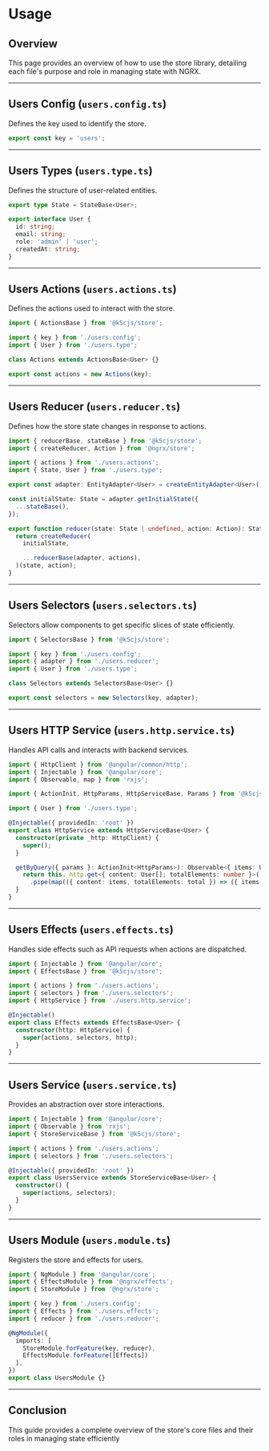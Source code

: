 # Usage

## Overview

This page provides an overview of how to use the store library, detailing each file's purpose and role in managing state with NGRX.

---

## Users Config (`users.config.ts`)

Defines the key used to identify the store.

```typescript
export const key = 'users';
```

---

## Users Types (`users.type.ts`)

Defines the structure of user-related entities.

```typescript
export type State = StateBase<User>;

export interface User {
  id: string;
  email: string;
  role: 'admin' | 'user';
  createdAt: string;
}
```

---

## Users Actions (`users.actions.ts`)

Defines the actions used to interact with the store.

```typescript
import { ActionsBase } from '@k5cjs/store';

import { key } from './users.config';
import { User } from './users.type';

class Actions extends ActionsBase<User> {}

export const actions = new Actions(key);
```

---

## Users Reducer (`users.reducer.ts`)

Defines how the store state changes in response to actions.

```typescript
import { reducerBase, stateBase } from '@k5cjs/store';
import { createReducer, Action } from '@ngrx/store';

import { actions } from './users.actions';
import { State, User } from './users.type';

export const adapter: EntityAdapter<User> = createEntityAdapter<User>();

const initialState: State = adapter.getInitialState({
  ...stateBase(),
});

export function reducer(state: State | undefined, action: Action): State {
  return createReducer(
    initialState,

    ...reducerBase(adapter, actions),
  )(state, action);
}
```

---

## Users Selectors (`users.selectors.ts`)

Selectors allow components to get specific slices of state efficiently.

```typescript
import { SelectorsBase } from '@k5cjs/store';

import { key } from './users.config';
import { adapter } from './users.reducer';
import { User } from './users.type';

class Selectors extends SelectorsBase<User> {}

export const selectors = new Selectors(key, adapter);
```

---

## Users HTTP Service (`users.http.service.ts`)

Handles API calls and interacts with backend services.

```typescript
import { HttpClient } from '@angular/common/http';
import { Injectable } from '@angular/core';
import { Observable, map } from 'rxjs';

import { ActionInit, HttpParams, HttpServiceBase, Params } from '@k5cjs/store';

import { User } from './users.type';

@Injectable({ providedIn: 'root' })
export class HttpService extends HttpServiceBase<User> {
  constructor(private _http: HttpClient) {
    super();
  }

  getByQuery({ params }: ActionInit<HttpParams>): Observable<{ items: User[]; config: Params }> {
    return this._http.get<{ content: User[]; totalElements: number }>('/api/users', { params })
      .pipe(map(({ content: items, totalElements: total }) => ({ items, config: { total } })));
  }
}
```

---

## Users Effects (`users.effects.ts`)

Handles side effects such as API requests when actions are dispatched.

```typescript
import { Injectable } from '@angular/core';
import { EffectsBase } from '@k5cjs/store';

import { actions } from './users.actions';
import { selectors } from './users.selectors';
import { HttpService } from './users.http.service';

@Injectable()
export class Effects extends EffectsBase<User> {
  constructor(http: HttpService) {
    super(actions, selectors, http);
  }
}
```

---

## Users Service (`users.service.ts`)

Provides an abstraction over store interactions.

```typescript
import { Injectable } from '@angular/core';
import { Observable } from 'rxjs';
import { StoreServiceBase } from '@k5cjs/store';

import { actions } from './users.actions';
import { selectors } from './users.selectors';

@Injectable({ providedIn: 'root' })
export class UsersService extends StoreServiceBase<User> {
  constructor() {
    super(actions, selectors);
  }
}
```

---

## Users Module (`users.module.ts`)

Registers the store and effects for users.

```typescript
import { NgModule } from '@angular/core';
import { EffectsModule } from '@ngrx/effects';
import { StoreModule } from '@ngrx/store';

import { key } from './users.config';
import { Effects } from './users.effects';
import { reducer } from './users.reducer';

@NgModule({
  imports: [
    StoreModule.forFeature(key, reducer),
    EffectsModule.forFeature([Effects])
  ],
})
export class UsersModule {}
```

---

## Conclusion

This guide provides a complete overview of the store's core files and their roles in managing state efficiently
